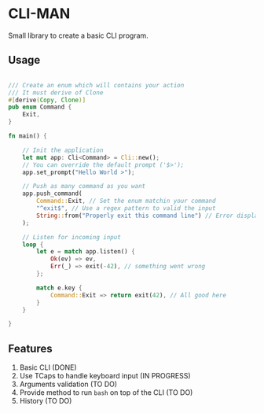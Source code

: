 # CLI-MAN

Small library to create a basic CLI program.

## Usage

```rust

/// Create an enum which will contains your action
/// It must derive of Clone
#[derive(Copy, Clone)]
pub enum Command {
    Exit,
}

fn main() {

    // Init the application
    let mut app: Cli<Command> = Cli::new();
    // You can override the default prompt ('$>');
    app.set_prompt("Hello World >");

    // Push as many command as you want
    app.push_command(
        Command::Exit, // Set the enum matchin your command
        "^exit$", // Use a regex pattern to valid the input
        String::from("Properly exit this command line") // Error displayed if the arguments are not valid
    );

    // Listen for incoming input
    loop {
        let e = match app.listen() {
            Ok(ev) => ev,
            Err(_) => exit(-42), // something went wrong
        };

        match e.key {
            Command::Exit => return exit(42), // All good here
        }
    }

}

```

## Features

1. Basic CLI (DONE)
2. Use TCaps to handle keyboard input (IN PROGRESS)
3. Arguments validation (TO DO)
4. Provide method to run `bash` on top of the CLI (TO DO)
5. History (TO DO)
